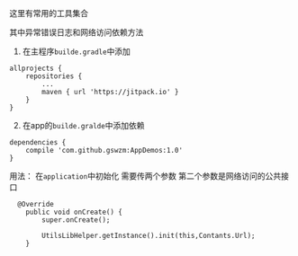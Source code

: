 这里有常用的工具集合

其中异常错误日志和网络访问依赖方法

1.   在主程序`builde.gradle`中添加
```
allprojects {
	repositories {
		...
		maven { url 'https://jitpack.io' }
	}
}
```

2.  在app的`builde.gralde`中添加依赖

```
dependencies {
    compile 'com.github.gswzm:AppDemos:1.0'
}
```
用法：
在`application`中初始化 需要传两个参数 第二个参数是网络访问的公共接口

```
  @Override
    public void onCreate() {
        super.onCreate();
      
        UtilsLibHelper.getInstance().init(this,Contants.Url);
    }
```
